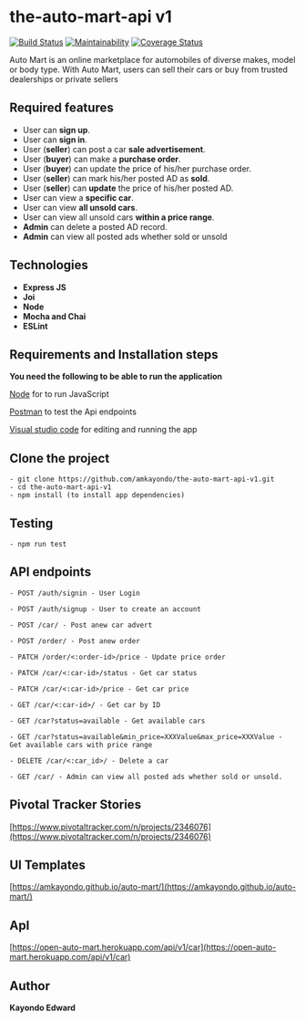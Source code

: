 # **the-auto-mart-api v1**
[![Build Status](https://travis-ci.com/amkayondo/the-auto-mart-api-v1.svg?branch=develop)](https://travis-ci.com/amkayondo/the-auto-mart-api-v1)  [![Maintainability](https://api.codeclimate.com/v1/badges/0cdaa3b153796295be3b/maintainability)](https://codeclimate.com/github/amkayondo/the-auto-mart-api-v1/maintainability) [![Coverage Status](https://coveralls.io/repos/github/amkayondo/the-auto-mart-api-v1/badge.svg?branch=develop)](https://coveralls.io/github/amkayondo/the-auto-mart-api-v1?branch=develop)

Auto Mart is an online marketplace for automobiles of diverse makes, model or body type. With Auto Mart, users can sell their cars or buy from trusted dealerships or private sellers

## Required features
- User can **sign up**.
- User can **sign in**.
- User (**seller**) can post a car **sale advertisement**.
- User (**buyer**) can make a **purchase order**.
- User (**buyer**) can update the price of his/her purchase order.
- User (**seller**) can mark his/her posted AD as **sold**.
- User (**seller**) can **update** the price of his/her posted AD.
- User can view a **specific car**.
- User can view **all unsold cars**.
- User can view all unsold cars **within a price range**.
- **Admin** can delete a posted AD record.
- **Admin** can view all posted ads whether sold or unsold

## **Technologies**
- **Express JS**
- **Joi**
- **Node**
- **Mocha and Chai**
- **ESLint**

## Requirements and Installation steps
   **You need the following to be able to run the application**

[Node](https://nodejs.org/en/download/) for to run JavaScript
    
    
[Postman](https://www.getpostman.com/downloads/) to test the Api endpoints

[Visual studio code](https://code.visualstudio.com/download) for editing and running the app

## **Clone the project** 
    - git clone https://github.com/amkayondo/the-auto-mart-api-v1.git
    - cd the-auto-mart-api-v1
    - npm install (to install app dependencies)

## **Testing**
    - npm run test


## **API endpoints**
`- POST /auth/signin - User Login` 

`- POST /auth/signup - User to create an account` 

`- POST /car/ - Post anew car advert` 

`- POST /order/ - Post anew order` 

`- PATCH /order/<:order-id>/price - Update price order` 

`- PATCH /car/<:car-id>/status - Get car status` 

`- PATCH /car/<:car-id>/price - Get car price` 

`- GET /car/<:car-id>/ - Get car by ID` 

`- GET /car?status=available - Get available cars` 

`- GET /car?status=available&min_price=XXXValue&max_price=XXXValue - Get available cars with price range`

`- DELETE /car/<:car_id>/ - Delete a car` 

`- GET /car/ - Admin can view all posted ads whether sold or unsold. `

## **Pivotal Tracker Stories**
[https://www.pivotaltracker.com/n/projects/2346076](https://www.pivotaltracker.com/n/projects/2346076)

## **UI Templates**

[https://amkayondo.github.io/auto-mart/](https://amkayondo.github.io/auto-mart/)

## **ApI**
[https://open-auto-mart.herokuapp.com/api/v1/car](https://open-auto-mart.herokuapp.com/api/v1/car)

## **Author**
**Kayondo Edward**